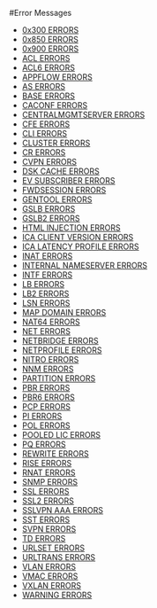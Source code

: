 #Error Messages

<ul><li><a href="../../error-messages/0x300-errors/0x300-errors">0x300 ERRORS</a></li><li><a href="../../error-messages/0x850-errors/0x850-errors">0x850 ERRORS</a></li><li><a href="../../error-messages/0x900-errors/0x900-errors">0x900 ERRORS</a></li><li><a href="../../error-messages/acl-errors/acl-errors">ACL ERRORS</a></li><li><a href="../../error-messages/acl6-errors/acl6-errors">ACL6 ERRORS</a></li><li><a href="../../error-messages/appflow-errors/appflow-errors">APPFLOW ERRORS</a></li><li><a href="../../error-messages/as-errors/as-errors">AS ERRORS</a></li><li><a href="../../error-messages/base-errors/base-errors">BASE ERRORS</a></li><li><a href="../../error-messages/caconf-errors/caconf-errors">CACONF ERRORS</a></li><li><a href="../../error-messages/centralmgmtserver-errors/centralmgmtserver-errors">CENTRALMGMTSERVER ERRORS</a></li><li><a href="../../error-messages/cfe-errors/cfe-errors">CFE ERRORS</a></li><li><a href="../../error-messages/cli-errors/cli-errors">CLI ERRORS</a></li><li><a href="../../error-messages/cluster-errors/cluster-errors">CLUSTER ERRORS</a></li><li><a href="../../error-messages/cr-errors/cr-errors">CR ERRORS</a></li><li><a href="../../error-messages/cvpn-errors/cvpn-errors">CVPN ERRORS</a></li><li><a href="../../error-messages/dsk-cache-errors/dsk-cache-errors">DSK CACHE ERRORS</a></li><li><a href="../../error-messages/ev-subscriber-errors/ev-subscriber-errors">EV SUBSCRIBER ERRORS</a></li><li><a href="../../error-messages/fwdsession-errors/fwdsession-errors">FWDSESSION ERRORS</a></li><li><a href="../../error-messages/gentool-errors/gentool-errors">GENTOOL ERRORS</a></li><li><a href="../../error-messages/gslb-errors/gslb-errors">GSLB ERRORS</a></li><li><a href="../../error-messages/gslb2-errors/gslb2-errors">GSLB2 ERRORS</a></li><li><a href="../../error-messages/html-injection-errors/html-injection-errors">HTML INJECTION ERRORS</a></li><li><a href="../../error-messages/ica-client-version-errors/ica-client-version-errors">ICA CLIENT VERSION ERRORS</a></li><li><a href="../../error-messages/ica-latency-profile-errors/ica-latency-profile-errors">ICA LATENCY PROFILE ERRORS</a></li><li><a href="../../error-messages/inat-errors/inat-errors">INAT ERRORS</a></li><li><a href="../../error-messages/internal-nameserver-errors/internal-nameserver-errors">INTERNAL NAMESERVER ERRORS</a></li><li><a href="../../error-messages/intf-errors/intf-errors">INTF ERRORS</a></li><li><a href="../../error-messages/lb-errors/lb-errors">LB ERRORS</a></li><li><a href="../../error-messages/lb2-errors/lb2-errors">LB2 ERRORS</a></li><li><a href="../../error-messages/lsn-errors/lsn-errors">LSN ERRORS</a></li><li><a href="../../error-messages/map-domain-errors/map-domain-errors">MAP DOMAIN ERRORS</a></li><li><a href="../../error-messages/nat64-errors/nat64-errors">NAT64 ERRORS</a></li><li><a href="../../error-messages/net-errors/net-errors">NET ERRORS</a></li><li><a href="../../error-messages/netbridge-errors/netbridge-errors">NETBRIDGE ERRORS</a></li><li><a href="../../error-messages/netprofile-errors/netprofile-errors">NETPROFILE ERRORS</a></li><li><a href="../../error-messages/nitro-errors/nitro-errors">NITRO ERRORS</a></li><li><a href="../../error-messages/nnm-errors/nnm-errors">NNM ERRORS</a></li><li><a href="../../error-messages/partition-errors/partition-errors">PARTITION ERRORS</a></li><li><a href="../../error-messages/pbr-errors/pbr-errors">PBR ERRORS</a></li><li><a href="../../error-messages/pbr6-errors/pbr6-errors">PBR6 ERRORS</a></li><li><a href="../../error-messages/pcp-errors/pcp-errors">PCP ERRORS</a></li><li><a href="../../error-messages/pi-errors/pi-errors">PI ERRORS</a></li><li><a href="../../error-messages/pol-errors/pol-errors">POL ERRORS</a></li><li><a href="../../error-messages/pooled-lic-errors/pooled-lic-errors">POOLED LIC ERRORS</a></li><li><a href="../../error-messages/pq-errors/pq-errors">PQ ERRORS</a></li><li><a href="../../error-messages/rewrite-errors/rewrite-errors">REWRITE ERRORS</a></li><li><a href="../../error-messages/rise-errors/rise-errors">RISE ERRORS</a></li><li><a href="../../error-messages/rnat-errors/rnat-errors">RNAT ERRORS</a></li><li><a href="../../error-messages/snmp-errors/snmp-errors">SNMP ERRORS</a></li><li><a href="../../error-messages/ssl-errors/ssl-errors">SSL ERRORS</a></li><li><a href="../../error-messages/ssl2-errors/ssl2-errors">SSL2 ERRORS</a></li><li><a href="../../error-messages/sslvpn-aaa-errors/sslvpn-aaa-errors">SSLVPN AAA ERRORS</a></li><li><a href="../../error-messages/sst-errors/sst-errors">SST ERRORS</a></li><li><a href="../../error-messages/svpn-errors/svpn-errors">SVPN ERRORS</a></li><li><a href="../../error-messages/td-errors/td-errors">TD ERRORS</a></li><li><a href="../../error-messages/urlset-errors/urlset-errors">URLSET ERRORS</a></li><li><a href="../../error-messages/urltrans-errors/urltrans-errors">URLTRANS ERRORS</a></li><li><a href="../../error-messages/vlan-errors/vlan-errors">VLAN ERRORS</a></li><li><a href="../../error-messages/vmac-errors/vmac-errors">VMAC ERRORS</a></li><li><a href="../../error-messages/vxlan-errors/vxlan-errors">VXLAN ERRORS</a></li><li><a href="../../error-messages/warning-errors/warning-errors">WARNING ERRORS</a></li></ul>


